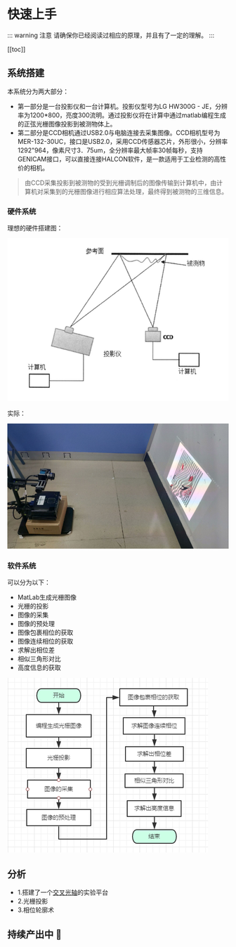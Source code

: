 # 快速上手

::: warning 注意
请确保你已经阅读过相应的原理，并且有了一定的理解。
:::

[[toc]]

## 系统搭建

本系统分为两大部分：
- 第一部分是一台投影仪和一台计算机。投影仪型号为LG HW300G - JE，分辨率为1200*800，亮度300流明。通过投影仪将在计算中通过matlab编程生成的正弦光栅图像投影到被测物体上。
- 第二部分是CCD相机通过USB2.0与电脑连接去采集图像。CCD相机型号为MER-132-30UC，接口是USB2.0，采用CCD传感器芯片，外形很小，分辨率1292"964，像素尺寸3．75um，全分辨率最大帧率30帧每秒，支持GENICAM接口，可以直接连接HALCON软件，是一款适用于工业检测的高性价的相机。

> 由CCD采集投影到被测物的受到光栅调制后的图像传输到计算机中，由计算机对采集到的光栅图像进行相应算法处理，最终得到被测物的三维信息。

### 硬件系统

理想的硬件搭建图：

![](./images/3-1.png)

实际：

![](./images/3-2.png)

### 软件系统

可以分为以下：

- MatLab生成光栅图像
- 光栅的投影
- 图像的采集
- 图像的预处理
- 图像包裹相位的获取
- 图像连续相位的获取
- 求解出相位差
- 相似三角形对比
- 高度信息的获取

![](./images/3-3.png)

## 分析

- 1.搭建了一个[交叉光轴](./phase-m-p.md#基于相位轮廓术的三维检测的原理)的实验平台
- 2.光栅投影
- 3.相位轮廓术


## 持续产出中 <Badge text="2019.10.24"/> :whale: